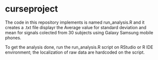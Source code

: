 # curseproject
The code in this repository implements is named run_analysis.R and it creates a .txt file displayr
the Average value for standard deviation and mean for signals colected from 30 subjects using Galaxy Samsung
mobile phones.

To get the analysis done, run the run_analysis.R script on RStudio or R IDE environment; the localization of raw data are hardcoded on the script.
